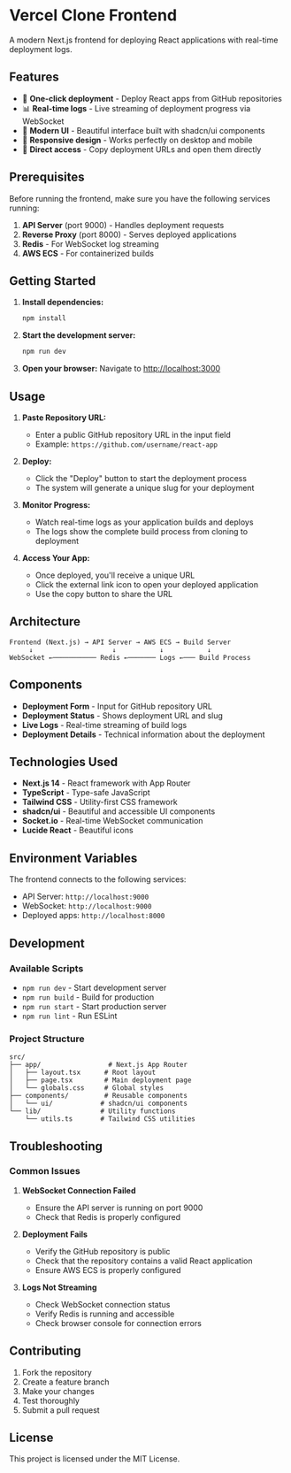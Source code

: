 # Vercel Clone Frontend

A modern Next.js frontend for deploying React applications with real-time deployment logs.

## Features

- 🚀 **One-click deployment** - Deploy React apps from GitHub repositories
- 📊 **Real-time logs** - Live streaming of deployment progress via WebSocket
- 🎨 **Modern UI** - Beautiful interface built with shadcn/ui components
- 📱 **Responsive design** - Works perfectly on desktop and mobile
- 🔗 **Direct access** - Copy deployment URLs and open them directly

## Prerequisites

Before running the frontend, make sure you have the following services running:

1. **API Server** (port 9000) - Handles deployment requests
2. **Reverse Proxy** (port 8000) - Serves deployed applications
3. **Redis** - For WebSocket log streaming
4. **AWS ECS** - For containerized builds

## Getting Started

1. **Install dependencies:**
   ```bash
   npm install
   ```

2. **Start the development server:**
   ```bash
   npm run dev
   ```

3. **Open your browser:**
   Navigate to [http://localhost:3000](http://localhost:3000)

## Usage

1. **Paste Repository URL:**
   - Enter a public GitHub repository URL in the input field
   - Example: `https://github.com/username/react-app`

2. **Deploy:**
   - Click the "Deploy" button to start the deployment process
   - The system will generate a unique slug for your deployment

3. **Monitor Progress:**
   - Watch real-time logs as your application builds and deploys
   - The logs show the complete build process from cloning to deployment

4. **Access Your App:**
   - Once deployed, you'll receive a unique URL
   - Click the external link icon to open your deployed application
   - Use the copy button to share the URL

## Architecture

```
Frontend (Next.js) → API Server → AWS ECS → Build Server
     ↓                    ↓           ↓           ↓
WebSocket ←─────────── Redis ←─────── Logs ←─── Build Process
```

## Components

- **Deployment Form** - Input for GitHub repository URL
- **Deployment Status** - Shows deployment URL and slug
- **Live Logs** - Real-time streaming of build logs
- **Deployment Details** - Technical information about the deployment

## Technologies Used

- **Next.js 14** - React framework with App Router
- **TypeScript** - Type-safe JavaScript
- **Tailwind CSS** - Utility-first CSS framework
- **shadcn/ui** - Beautiful and accessible UI components
- **Socket.io** - Real-time WebSocket communication
- **Lucide React** - Beautiful icons

## Environment Variables

The frontend connects to the following services:

- API Server: `http://localhost:9000`
- WebSocket: `http://localhost:9000`
- Deployed apps: `http://localhost:8000`

## Development

### Available Scripts

- `npm run dev` - Start development server
- `npm run build` - Build for production
- `npm run start` - Start production server
- `npm run lint` - Run ESLint

### Project Structure

```
src/
├── app/                 # Next.js App Router
│   ├── layout.tsx      # Root layout
│   ├── page.tsx        # Main deployment page
│   └── globals.css     # Global styles
├── components/         # Reusable components
│   └── ui/            # shadcn/ui components
└── lib/               # Utility functions
    └── utils.ts       # Tailwind CSS utilities
```

## Troubleshooting

### Common Issues

1. **WebSocket Connection Failed**
   - Ensure the API server is running on port 9000
   - Check that Redis is properly configured

2. **Deployment Fails**
   - Verify the GitHub repository is public
   - Check that the repository contains a valid React application
   - Ensure AWS ECS is properly configured

3. **Logs Not Streaming**
   - Check WebSocket connection status
   - Verify Redis is running and accessible
   - Check browser console for connection errors

## Contributing

1. Fork the repository
2. Create a feature branch
3. Make your changes
4. Test thoroughly
5. Submit a pull request

## License

This project is licensed under the MIT License.
